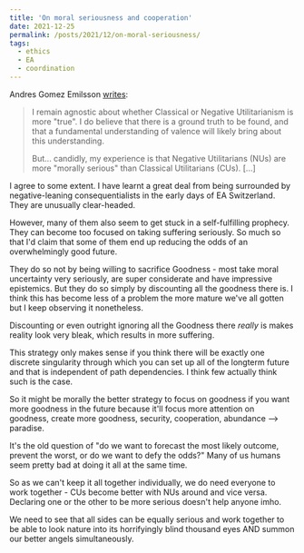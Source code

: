 ```yaml
---
title: 'On moral seriousness and cooperation'
date: 2021-12-25
permalink: /posts/2021/12/on-moral-seriousness/
tags:
  - ethics
  - EA
  - coordination
---
```


Andres Gomez Emilsson [writes](https://www.facebook.com/algekalipso/posts/4690951234330330):


> I remain agnostic about whether Classical or Negative Utilitarianism is more "true". I do believe that there is a ground truth to be found, and that a fundamental understanding of valence will likely bring about this understanding. 
> 
> But... candidly, my experience is that Negative Utilitarians (NUs) are more "morally serious" than Classical Utilitarians (CUs). [...]

I agree to some extent. I have learnt a great deal from being surrounded by negative-leaning consequentialists in the early days of EA Switzerland. They are unusually clear-headed.

However, many of them also seem to get stuck in a self-fulfilling prophecy. They can become too focused on taking suffering seriously. So much so that I'd claim that some of them end up reducing the odds of an overwhelmingly good future.

They do so not by being willing to sacrifice Goodness - most take moral uncertainty very seriously, are super considerate and have impressive epistemics. But they do so simply by discounting all the goodness there is. I think this has become less of a problem the more mature we've all gotten but I keep observing it nonetheless.

Discounting or even outright ignoring all the Goodness there *really* is makes reality look very bleak, which results in more suffering.

This strategy only makes sense if you think there will be exactly one discrete singularity through which you can set up all of the longterm future and that is independent of path dependencies. I think few actually think such is the case.

So it might be morally the better strategy to focus on goodness if you want more goodness in the future because it'll focus more attention on goodness, create more goodness, security, cooperation, abundance --> paradise.

It's the old question of "do we want to forecast the most likely outcome, prevent the worst, or do we want to defy the odds?" Many of us humans seem pretty bad at doing it all at the same time.

So as we can't keep it all together individually, we do need everyone to work together - CUs become better with NUs around and vice versa. Declaring one or the other to be more serious doesn't help anyone imho.

We need to see that all sides can be equally serious and work together to be able to look nature into its horrifyingly blind thousand eyes AND summon our better angels simultaneously.
